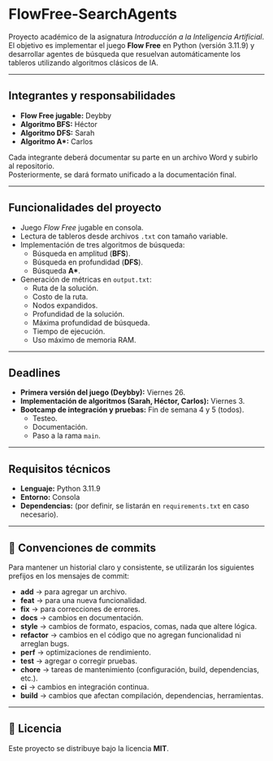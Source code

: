 # FlowFree-SearchAgents  

Proyecto académico de la asignatura *Introducción a la Inteligencia Artificial*.  
El objetivo es implementar el juego **Flow Free** en Python (versión 3.11.9) y desarrollar agentes de búsqueda que resuelvan automáticamente los tableros utilizando algoritmos clásicos de IA.  

---

## Integrantes y responsabilidades  

- **Flow Free jugable:** Deybby  
- **Algoritmo BFS:** Héctor  
- **Algoritmo DFS:** Sarah  
- **Algoritmo A\*:** Carlos  

Cada integrante deberá documentar su parte en un archivo Word y subirlo al repositorio.  
Posteriormente, se dará formato unificado a la documentación final.  

---

## Funcionalidades del proyecto  

- Juego *Flow Free* jugable en consola.  
- Lectura de tableros desde archivos `.txt` con tamaño variable.  
- Implementación de tres algoritmos de búsqueda:  
  - Búsqueda en amplitud (**BFS**).  
  - Búsqueda en profundidad (**DFS**).  
  - Búsqueda **A\***.  
- Generación de métricas en `output.txt`:  
  - Ruta de la solución.  
  - Costo de la ruta.  
  - Nodos expandidos.  
  - Profundidad de la solución.  
  - Máxima profundidad de búsqueda.  
  - Tiempo de ejecución.  
  - Uso máximo de memoria RAM.  

---

## Deadlines  

- **Primera versión del juego (Deybby):** Viernes 26.  
- **Implementación de algoritmos (Sarah, Héctor, Carlos):** Viernes 3.  
- **Bootcamp de integración y pruebas:** Fin de semana 4 y 5 (todos).  
  - Testeo.  
  - Documentación.  
  - Paso a la rama `main`.  

---

## Requisitos técnicos  

- **Lenguaje:** Python 3.11.9  
- **Entorno:** Consola  
- **Dependencias:** (por definir, se listarán en `requirements.txt` en caso necesario).  

---

## 📝 Convenciones de commits  

Para mantener un historial claro y consistente, se utilizarán los siguientes prefijos en los mensajes de commit:  

- **add** → para agregar un archivo.
- **feat** → para una nueva funcionalidad.  
- **fix** → para correcciones de errores.  
- **docs** → cambios en documentación.  
- **style** → cambios de formato, espacios, comas, nada que altere lógica.  
- **refactor** → cambios en el código que no agregan funcionalidad ni arreglan bugs.  
- **perf** → optimizaciones de rendimiento.  
- **test** → agregar o corregir pruebas.  
- **chore** → tareas de mantenimiento (configuración, build, dependencias, etc.).  
- **ci** → cambios en integración continua.  
- **build** → cambios que afectan compilación, dependencias, herramientas.  

---

## 📜 Licencia  

Este proyecto se distribuye bajo la licencia **MIT**.  
